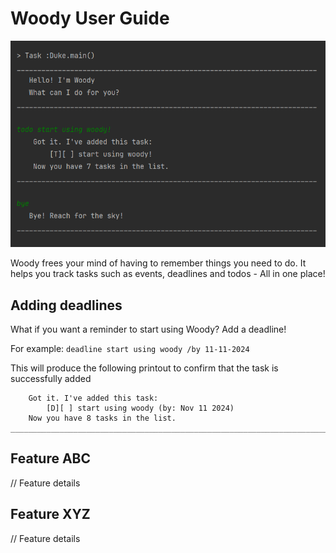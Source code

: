 # Woody User Guide

![img.png](woody_screenshot.png)

Woody frees your mind of having to remember things you need to do. It helps you
track tasks such as events, deadlines and todos - All in one place!

## Adding deadlines

What if you want a reminder to start using Woody? Add a deadline!

For example: `deadline start using woody /by 11-11-2024`

This will produce the following printout to confirm that the task is successfully added

```
    Got it. I've added this task:
        [D][ ] start using woody (by: Nov 11 2024)
    Now you have 8 tasks in the list.
_________________________________________________________________________
```

## Feature ABC

// Feature details


## Feature XYZ

// Feature details